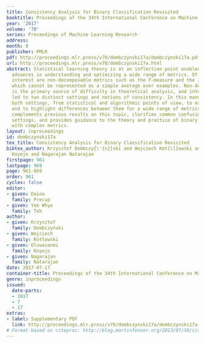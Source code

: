 ```yaml
---
title: Consistency Analysis for Binary Classification Revisited
booktitle: Proceedings of the 34th International Conference on Machine Learning
year: '2017'
volume: '70'
series: Proceedings of Machine Learning Research
address: 
month: 0
publisher: PMLR
pdf: http://proceedings.mlr.press/v70/dembczynski17a/dembczynski17a.pdf
url: http://proceedings.mlr.press/v70/dembczynski17a.html
abstract: Statistical learning theory is at an inflection point enabled by recent
  advances in understanding and optimizing a wide range of metrics. Of particular
  interest are non-decomposable metrics such as the F-measure and the Jaccard measure
  which cannot be represented as a simple average over examples. Non-decomposability
  is the primary source of difficulty in theoretical analysis, and interestingly has
  led to two distinct settings and notions of consistency. In this manuscript we analyze
  both settings, from statistical and algorithmic points of view, to explore the connections
  and to highlight differences between them for a wide range of metrics. The analysis
  complements previous results on this topic, clarifies common confusions around both
  settings, and provides guidance to the theory and practice of binary classification
  with complex metrics.
layout: inproceedings
id: dembczynski17a
tex_title: Consistency Analysis for Binary Classification Revisited
bibtex_author: Krzysztof Dembczy{\'{n}}ski and Wojciech Kot{\l}owski and Oluwasanmi
  Koyejo and Nagarajan Natarajan
firstpage: 961
lastpage: 969
page: 961-969
order: 961
cycles: false
editor:
- given: Doina
  family: Precup
- given: Yee Whye
  family: Teh
author:
- given: Krzysztof
  family: Dembczyński
- given: Wojciech
  family: Kotłowski
- given: Oluwasanmi
  family: Koyejo
- given: Nagarajan
  family: Natarajan
date: 2017-07-17
container-title: Proceedings of the 34th International Conference on Machine Learning
genre: inproceedings
issued:
  date-parts:
  - 2017
  - 7
  - 17
extras:
- label: Supplementary PDF
  link: http://proceedings.mlr.press/v70/dembczynski17a/dembczynski17a-supp.pdf
# Format based on citeproc: http://blog.martinfenner.org/2013/07/30/citeproc-yaml-for-bibliographies/
---
```

